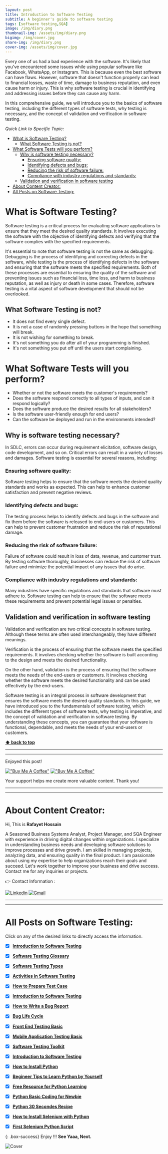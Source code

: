 ```yaml
---
layout: post
title: Introduction to Software Testing 
subtitle: A beginner's guide to software testing
tags: [software testing,SQA]
image: /img/diary.png
thumbnail-img: /assets/img/diary.png
bigimg: /img/cover.jpg
share-img: /img/diary.png
cover-img: /assets/img/cover.jpg
---
```



Every one of us had a bad experience with the software. It's likely that you've encountered some issues while using popular software like Facebook, WhatsApp, or Instagram. This is because even the best software can have flaws. However, software that doesn't function properly can lead to financial losses, waste of time, damage to business reputation, and even cause harm or injury. This is why software testing is crucial in identifying and addressing issues before they can cause any harm.

In this comprehensive guide, we will introduce you to the basics of software testing, including the different types of software tests, why testing is necessary, and the concept of validation and verification in software testing.



_Quick Link to Specific Topic:_

- [What is Software Testing?](#what-is-software-testing)
  - [What Software Testing is not?](#what-software-testing-is-not)
- [What Software Tests will you perform?](#what-software-tests-will-you-perform)
  - [Why is software testing necessary?](#why-is-software-testing-necessary)
    - [Ensuring software quality:](#ensuring-software-quality)
    - [Identifying defects and bugs:](#identifying-defects-and-bugs)
    - [Reducing the risk of software failure:](#reducing-the-risk-of-software-failure)
    - [Compliance with industry regulations and standards:](#compliance-with-industry-regulations-and-standards)
  - [Validation and verification in software testing](#validation-and-verification-in-software-testing)
- [About Content Creator:](#about-content-creator)
- [All Posts on Software Testing:](#all-posts-on-software-testing)

# What is Software Testing?

Software testing is a critical process for evaluating software applications to ensure that they meet the desired quality standards. It involves executing the software with the objective of identifying defects and verifying that the software complies with the specified requirements.

It's essential to note that software testing is not the same as debugging. Debugging is the process of identifying and correcting defects in the software, while testing is the process of identifying defects in the software and ensuring that the software meets the specified requirements. Both of these processes are essential to ensuring the quality of the software and preventing issues such as financial loss, time loss, and harm to business reputation, as well as injury or death in some cases. Therefore, software testing is a vital aspect of software development that should not be overlooked.

##  What Software Testing is not?

- It does not find every single defect.
- It is not a case of randomly pressing buttons in the hope that something will break.
- It is not wishing for something to break.
- It's not something you do after all of your programming is finished.
- It's not something you put off until the users start complaining.

# What Software Tests will you perform?

- Whether or not the software meets the customer's requirements?
- Does the software respond correctly to all types of inputs, and can it respond logically?
- Does the software produce the desired results for all stakeholders?
- Is the software user-friendly enough for end users?
- Can the software be deployed and run in the environments intended?



## Why is software testing necessary?

In SDLC, errors can occur during requirement elicitation, software design, code development, and so on. Critical errors can result in a variety of losses and damages. Software testing is essential for several reasons, including:

### Ensuring software quality: 
Software testing helps to ensure that the software meets the desired quality standards and works as expected. This can help to enhance customer satisfaction and prevent negative reviews.

### Identifying defects and bugs: 
The testing process helps to identify defects and bugs in the software and fix them before the software is released to end-users or customers. This can help to prevent customer frustration and reduce the risk of reputational damage.

### Reducing the risk of software failure: 
Failure of software could result in loss of data, revenue, and customer trust. By testing software thoroughly, businesses can reduce the risk of software failure and minimize the potential impact of any issues that do arise.

### Compliance with industry regulations and standards: 

Many industries have specific regulations and standards that software must adhere to. Software testing can help to ensure that the software meets these requirements and prevent potential legal issues or penalties.




## Validation and verification in software testing

Validation and verification are two critical concepts in software testing. Although these terms are often used interchangeably, they have different meanings.

Verification is the process of ensuring that the software meets the specified requirements. It involves checking whether the software is built according to the design and meets the desired functionality.

On the other hand, validation is the process of ensuring that the software meets the needs of the end-users or customers. It involves checking whether the software meets the desired functionality and can be used effectively by the end-users.

Software testing is an integral process in software development that ensures the software meets the desired quality standards. In this guide, we have introduced you to the fundamentals of software testing, which includes the different types of software tests, why testing is imperative, and the concept of validation and verification in software testing. By understanding these concepts, you can guarantee that your software is functional, dependable, and meets the needs of your end-users or customers.


**[⬆ back to top](#what-is-software-testing)**

---

---

Enjoyed this post!

[!["Buy Me A Coffee"](https://www.buymeacoffee.com/assets/img/custom_images/orange_img.png)](https://www.buymeacoffee.com/rafayetanalyst/) [!["Buy Me A Coffee"](https://www.buymeacoffee.com/assets/img/custom_images/orange_img.png)](https://www.buymeacoffee.com/rafayetanalyst/)

Your support helps me create more valuable content. Thank you!

---

---

# About Content Creator:

Hi, This is **Rafayet Hossain**

A Seasoned Business Systems Analyst, Project Manager, and SQA Engineer with experience in driving digital changes within organizations. I specialize in understanding business needs and developing software solutions to improve processes and drive growth. I am skilled in managing projects, analyzing data, and ensuring quality in the final product. I am passionate about using my expertise to help organizations reach their goals and succeed. Let's work together to improve your business and drive success. Contact me for any inquiries or projects.

👉 Contact Information :

[![Linkedin](https://img.shields.io/badge/-LinkedIn-blue?style=flat&logo=Linkedin&logoColor=white)](https://www.linkedin.com/in/rafayethossain/)
[![Gmail](https://img.shields.io/badge/-Gmail-c14438?style=flat&logo=Gmail&logoColor=white)](mailto:rafayet13@gmail.com)

---

---

# All Posts on Software Testing:  

Click on any of the desired links to directly access the information.

- [x]  [**Introduction to Software Testing**](https://rafayethossain.github.io/2018-08-05-Introduction-to-Software-Testing/)
- [x]  [**Software Testing Glossary**](https://rafayethossain.github.io/2018-08-12-Software-Testing-Terms-of-Glossary/)
- [x]  [**Software Testing Types**](https://rafayethossain.github.io/2018-08-22-Software-Testing-Types/)
- [x]  [**Activities in Software Testing**](https://rafayethossain.github.io/2018-09-01-Test-Activities-You-Must-Know/)
- [x]  [**How to Prepare Test Case**](https://rafayethossain.github.io/2018-09-11-How-Prepare-Test-Case/)
- [x]  [**Introduction to Software Testing**](https://rafayethossain.github.io/2018-08-05-Introduction-to-Software-Testing/)
- [x]  [**How to Write a Bug Report**](https://rafayethossain.github.io/2018-09-20-How-to-Write-a-Bug-Report/)
- [x]  [**Bug Life Cycle**](https://rafayethossain.github.io/2018-09-23-Life-Cycle-of-a-Bug/)
- [x]  [**Front End Testing Basic**](https://rafayethossain.github.io/2018-09-30-Basic-GUI-Testing/)
- [x]  [**Mobile Application Testing Basic**](https://rafayethossain.github.io/2018-10-05-Mobile-App-Testing-Basic/)
- [x]  [**Software Testing Toolkit**](https://rafayethossain.github.io/2018-10-10-Software-Testing-Toolkit/)
- [x]  [**Introduction to Software Testing**](https://rafayethossain.github.io/2018-08-05-Introduction-to-Software-Testing/)
- [x]  [**How to Install Python**](https://rafayethossain.github.io/2018-12-31-how-install-python-on-windows/)
- [x]  [**Begineer Tips to Learn Python by Yourself**](https://rafayethossain.github.io/2019-01-03-Beginner-Tips-for-Learning-Python/)
- [x]  [**Free Resource for Python Learning**](https://rafayethossain.github.io/2019-01-04-Python-Resource-Books-and-Recipe/)
- [x]  [**Python Basic Coding for Newbie**](https://rafayethossain.github.io/2019-01-05-Basic-Python-Coding/)
- [x]  [**Python 30 Secondes Recipe**](https://rafayethossain.github.io/2019-01-07-Python-Easy-Trick-Collected/)
- [x]  [**How to Install Selenium with Python**](https://rafayethossain.github.io/2019-01-08-How-To-Install-Selenium-Python-Webdriver/)
- [x]  [**First Selenium Python Script**](https://rafayethossain.github.io/2019-01-09-My-First-Python-Selenium-Script/)


 

{: .box-success}
Enjoy !!!
**See Yaaa, Next.**

![Cover](/assets/img/cover.jpg "Cover")
 
